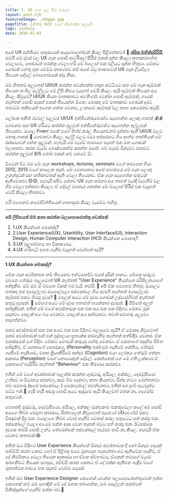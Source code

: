 ```yaml
---
title: 1. UX ගැන මුල සිට සරලව.
layout: post.njk
featuredImage: ./doggo.jpg
pageTitle: මිනිත්තු 4කින් වගේ කියවන්න පුලුවනි
tags: sinhala
date: 2016-01-01

---
```


අපේ UX පන්තියට සාදරයෙන් ආයුබොහෝවන් කියල පිළිගන්නවා! 🙏  **[රසික මහින්දසිරියි](http://rasikamahindasiri.com/)**, මමයි මේ දවස් වල UX ගැන පොඩි ආර්ටිකල් සීරීස් එකක් දාන්න කියලා කතාකරගත්ත වෙලාවෙ, පොඩ්ඩක් පරක්කු වෙලා හරි මේ බ්ලොග් එක එලියට දාන්න හිතුවා. මේකට ගොඩක් හේතු බූත වෙච්ච කාරණාව නම් අපේ මවු භාෂාවෙන් UX ගැන ලියවිලා තියෙන දේවල් බොහොමයක් අඩු නිසා.

මම හිතනව අලුතෙන් UI/UX කරන්න පටන්ගන්න හදන කට්ටියට සහ මේ ගැන ඇම්මක් තියෙන නංගිල මල්ලිලට මේ ලිපි කීපය වැදගත් වෙයි කියල. ඇයි ඇම්මක් තියෙන අය කියල කිවුවෙ? UI/UX කියන මාතෘකාවට අවතීර්ණ වෙන්න පොඩි ඇම්මක්, ගායක් නැත්තන් පොඩි පැෂන් එකක් තියෙන්න ඕනෙ. මොකද මේ මාතෘකාව ගොඩක් දුරට තමාටම තනියෙන් ඉගෙන ගන්න වෙනව, ලංකාවෙ කැම්පස් වල කතා කෙරෙනව අඩුයි.

ලෝකෙ අනිත් රටවල් බැලුවම UI/UX ඉන්ජිනේරුවොන්ට සෑහෙන්න ලොකු ගානක් 💰💰 ගෙවනව සහ UX හරියට කරන්න පුලුවන් ඉන්ජිනේරුවන්ට සෑහෙන්න ඉල්ලුමක් තියෙනව. ඔයාල Fiverr එකේ වගේ ගිග්ස් කරල තියෙනවනම් දන්නව ඇති UI/UX වලට හොඳ ගානක් 🤑 ගෙවනවා කියල. සල්ලි වලට වඩා ඉස්සරහට ගිය ආත්ම තෘප්තියක් මේ රස්සාවෙන් ගන්න පුලුවන්. හැබැයි මේ වැඩේ තාමාගෙ පැශන් එක මත ගොඩක් බලපානව. කරන වැඩේ බොක්කෙන්ම කරන්න ඔනේ. මේ වැඩේ ඕනෑවට එපාවට කරන්න පුලුවන් 8/5 ජොබ් එකක් නම් නෙවේ ඕං.

විටෙන් විට මම මේ ගැන workshops, lectures, seminars වගේ කරගෙන ගියා 2012, 2013 වගේ කාලෙක ඉදන්. මේ වෙනකොට අපේ සමාජයේ මේ ගැන ලොකු උනන්දුවක් සහ කතිකාවතක් ඇති වෙලා තියෙනව. ඒක ගැන සෑහෙන්න සතුටක් ඇතිවෙනවා 😍😍. හැබැයි අපිට පේනව UX ගැන සමහර අය තාමත් වැරදි වැටහීම් වල හිර වෙලා ඉන්නවා කියලා. ඒ දේවල් මගහැර ගනන්න මේ බ්ලොග් සීරීස් එක වැදගත් වෙයි කියලා හිතනවා.

හරි එහෙනම් නමෝවිත්තියෙන් හාහාපුරා කියල වැඩේට බහිමු. 

---
**මේ ලිපියෙන් මම කතා කරන්න බලාපොරොත්තු වෙන්නේ**

1. 1.UX කියන්නෙ මොකද්ද?
2. 2.User Experience(UX), Userbility, User Interface(UI), Interaction Design, Human Computer Interaction (HCI) කියන්නෙ මොනාද?
3. 3.UX මූලාරම්භය හා විකාෂණය.
4. 4.UX හරිහැටි ඉගන ගැනීම වැදගත් වෙන්නේ ඇයි?
---
**1.UX කියන්නෙ මොකද්ද?** 

මේක ගැන අර්ථකතන නම් තියෙනව ඉන්ටර්නෙට් එකේ දුසින් ගානට. මේකෙ සරළව වචනෙ තේරුම බැලුවොත් UX නැත්තන් "User Experience" කියන්නෙ පරිශීලකයාගේ අත්දැකීම. ඔව් ඔව් ඒ වචනෙ ටිකක් බර වැඩී තමයි. 🤨 අපි ඒක මෙහෙම හිතමු. ඔයාලට මතකද ඉස් ඉසෙල්ලාම ඔගොල්ලො ඉස්කෝලෙ ගිය දවස? නැත්තන් ඉසෙල්ලාම කැම්පස් එකට ගියපු දවස? 🤔 පෙලක් අයට මේ දවස ගොඩක් උද්යෝගිමත් නැත්තන් සතුටු දවසක්. 😬 සමහර අයට මේ දවස ඉතාමත් භයන්කාර දවසක්. 🥴 ජීවිතේ අලුත් අත්දැකීමක්. ඉතින් මේ වගේ අවස්තාවක එක එක අය එක එක විදිහට මේකට මූන දෙනවා. පෙලක් අය බය වෙනවා. පෙලක් අය අන්ඩනවා. තවත් සමහරු යලුවො හදාගන්නවා.

එකම අවස්තාවක් එක එක අයට එක එක විදිහට බලපෑවෙ ඇයි? ඒ මොකද කිවුවොත් එකම අවස්තාවක් එක් එක් පුද්ගලයා ප්‍රත්‍යක්ෂ කරගැනීම නැත්තන් අත්විඳීම වෙනස්. ඒක මනුස්සයන් ගේ විදිහ. මේකට ගොඩක් කරුණු හේතු වෙනවා. ඒ කෙනාගේ පසුගිය ජිවිත අත්දැකීම්, ඒ කෙනාගේ පෞරුෂය, (Personality එක) දරා ගැනීමේ ශක්තිය, තේරුම් ගැනීමේ හැකියාව, මනස ක්‍රියාකිරීමේ අන්දම (Cognition) එයා ලෝකය තේරුම් ගන්නා අකාරය (Perception) වගේ නොයෙකුත් දේවල්. කෙන්නෙක් ගෙ මේ ගති ලක්ෂණ ඒ කෙනාගේ හැසිරීම නැත්තන් "Behaviour" එක තීරණය කරනවා.

ඉතින් මේ වගේ අවස්තාවක් බැලන්ස් කරන්න ගුරුවරු, අයියල, අක්කල, දෙමවුපියො උත්සව සංවිධානය කරනවා, කෑම බීම දෙනවා, කතා කියනවා, සින්දු නාට්‍ය පෙන්නනවා තව සමහරු (අපේ ඉස්කෝලෙ ) පෙරහැරවල් පවත්වනවා, ඉතින් අර පුංචි පැටවුන්ට පට්ට ෆන්.🤩 හැපි හැපි අඬපු පොඩි අයට ඇඬුවෙ ඇයි කියලවත් මතක නෑ. හැමෝම සතුටෙන්. 

මෙතනදි ගුරුවරු, දෙමවුපියො, අයියල, අක්කල ඔක්කොම එකතුවෙලා කලේ අර පොඩි අයගෙ තිබ්බ වේදනා කාරකය, සින්හලෙන් කිවුවොත් ඵැඓණ් ඵ්Oඓණ්ඨ් එකට විසඳුමක් දීපු එක. එයාලගෙ තිබ්බ චොර හැඟීම වෙනස් කරල සතුටෙට පත් කරපු එක. ඉස්කෝලේ එයලා අයෙම එන්න ආස වෙන තැනක් බවට පත් කරපු එක. ඊටපස්සෙ දවසෙ තමයි පොඩි උන්ට තේරෙන්නේ ඉස්කෝලේ හැමදාම පාටි නෑ කියල. හැබැයි ඒක වෙනම කතාවක්.😆

ඉතින් ඔය විදිහට User Experience කියන්නේ ඕනෑම අවස්තාවක දී හෝ ඕනෑම දෙයක් පාවිච්චි කරන කොට හෝ ඒ පිළිබඳ එයට මූනදෙන තැනැත්තා හට ඇතිවෙන හැඟීම, ඒ දේ නිර්මානය වෙලා තියෙන ආකාරය හා ඒකෙ ස්වභාවය, ඒකෙන් තමාගේ වැඩේ කරගනීමට තියෙන පහසුව, පවිච්චි කරන කෙනට ඒ දේ එක්ක ඇතිවන බැඳීම වගේ ගුනාත්මක භාවය මත පදනම් වෙච්ච දෙයක්.

ඉතින් ඔබ User Experience Designer කෙනෙක් වෙන්න බලාපොරොත්තුවෙන් ඉන්න කෙනෙක් නම් ඔබ හොඳින් මේ දේ මතක තබාගන්න, ඔබ සෙල්ලන් කරන්නේ මිනිස්සුන්ගේ හැඟීම් එක්ක බව.🤠

